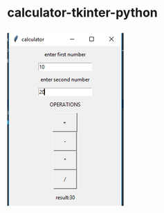 # calculator-tkinter-python

## 
![alt text](https://github.com/priya8936/calculator-tkinter-python/blob/master/Capture1.PNG)
